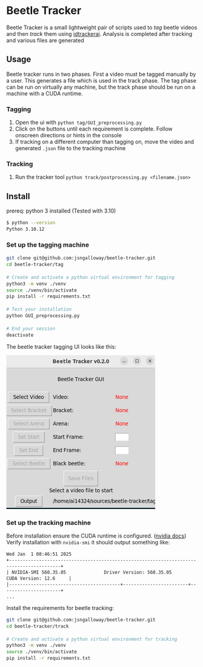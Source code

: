 
# Beetle Tracker

Beetle Tracker is a small lightweight pair of scripts used to *tag* beetle videos and then *track* them using [idtrackerai](https://idtrackerai.readthedocs.io/en/latest/). Analysis is completed after tracking and various files are generated

## Usage

Beetle tracker runs in two phases. First a video must be tagged manually by a user. This generates a file which is used in the track phase. The tag phase can be run on virtually any machine, but the track phase should be run on a machine with a CUDA runtime.

### Tagging

1. Open the ui with `python tag/GUI_preprocessing.py`
2. Click on the buttons until each requirement is complete. Follow onscreen directions or hints in the console
3. If tracking on a different computer than tagging on, move the video and generated `.json` file to the tracking machine

### Tracking

1. Run the tracker tool `python track/postprocessing.py <filename.json>`

## Install

prereq: python 3 installed (Tested with 3.10)

```bash
$ python --version
Python 3.10.12
```

### Set up the tagging machine

```bash
git clone git@github.com:jsngalloway/beetle-tracker.git
cd beetle-tracker/tag

# Create and activate a python virtual environment for tagging
python3 -m venv ./venv
source ./venv/bin/activate
pip install -r requirements.txt

# Test your installation
python GUI_preprocessing.py

# End your session
deactivate
```

The beetle tracker tagging UI looks like this:

![The beetle tracker UI](docs/ui.png)

### Set up the tracking machine

Before installation ensure the CUDA runtime is configured. ([nvidia docs](https://docs.nvidia.com/cuda/)) Verify installation with `nvidia-smi` it should output something like:

```
Wed Jan  1 08:46:51 2025
+-----------------------------------------------------------------------------------------+
| NVIDIA-SMI 560.35.05              Driver Version: 560.35.05      CUDA Version: 12.6     |
|-----------------------------------------+------------------------+----------------------+
...
```

Install the requirements for beetle tracking:

```bash
git clone git@github.com:jsngalloway/beetle-tracker.git
cd beetle-tracker/track

# Create and activate a python virtual environment for tracking
python3 -m venv ./venv
source ./venv/bin/activate
pip install -r requirements.txt
```
